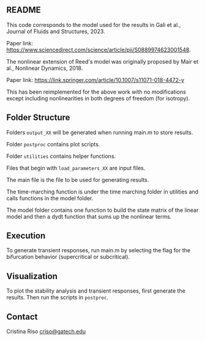 ## README

This code corresponds to the model used for the results in Gali et al., Journal of Fluids and Structures, 2023.

Paper link: https://www.sciencedirect.com/science/article/pii/S0889974623001548. 

The nonlinear extension of Reed's model was originally proposed by Mair et al., Nonlinear Dynamics, 2018.

Paper link: https://link.springer.com/article/10.1007/s11071-018-4472-y

This has been reimplemented for the above work with no modifications except including nonlinearities in both degrees of freedom (for isotropy).

## Folder Structure

Folders `output_XX` will be generated when running main.m to store results.

Folder `postproc` contains plot scripts.

Folder `utilities` contains helper functions.

Files that begin with `load_parameters_XX` are input files. 

The main file is the file to be used for generating results.

The time-marching function is under the time marching folder in utilities and calls functions in the model folder.

The model folder contains one function to build the state matrix of the linear model and then a dydt function that sums up the nonlinear terms.

## Execution

To generate transient responses, run main.m by selecting the flag for the bifurcation behavior (supercritical or subcritical). 

## Visualization

To plot the stability analysis and transient responses, first generate the results. Then run the scripts in `postproc`.

## Contact

Cristina Riso
criso@gatech.edu
